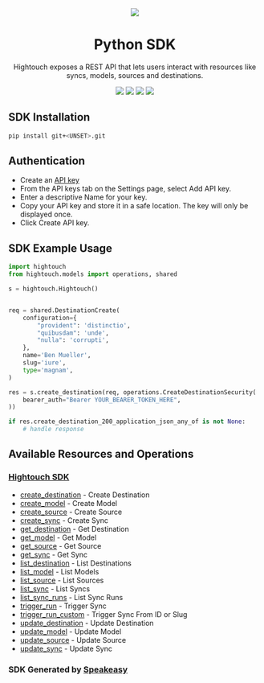 <div align="center">
  <img src="https://user-images.githubusercontent.com/6267663/221538828-de1343f2-b249-4ba2-85e3-a2e43cc5f265.svg">
  <h1>Python SDK</h1>
  <p>Hightouch exposes a REST API that lets users interact with resources like syncs, models, sources and destinations.</p>
  <a href="https://hightouch.com/docs/api-reference"><img src="https://img.shields.io/static/v1?label=Docs&message=API Ref&color=000000&style=for-the-badge" /></a>
  <a href="https://github.com/speakeasy-sdks/hightouch-python-sdk/actions"><img src="https://img.shields.io/github/actions/workflow/status/speakeasy-sdks/hightouch-python-sdk/speakeasy_sdk_generation.yml?style=for-the-badge" /></a>
  <a href="https://opensource.org/licenses/MIT"><img src="https://img.shields.io/badge/License-MIT-blue.svg?style=for-the-badge" /></a>
  <a href="https://github.com/speakeasy-sdks/hightouch-python-sdk/releases"><img src="https://img.shields.io/github/v/release/speakeasy-sdks/hightouch-python-sdk?sort=semver&style=for-the-badge" /></a>
</div>

<!-- Start SDK Installation -->
## SDK Installation

```bash
pip install git+<UNSET>.git
```
<!-- End SDK Installation -->

## Authentication

- Create an [API key](https://app.hightouch.com/settings/api-keys)
- From the API keys tab on the Settings page, select Add API key.
- Enter a descriptive Name for your key.
- Copy your API key and store it in a safe location. The key will only be displayed once.
- Click Create API key.

## SDK Example Usage
<!-- Start SDK Example Usage -->
```python
import hightouch
from hightouch.models import operations, shared

s = hightouch.Hightouch()


req = shared.DestinationCreate(
    configuration={
        "provident": 'distinctio',
        "quibusdam": 'unde',
        "nulla": 'corrupti',
    },
    name='Ben Mueller',
    slug='iure',
    type='magnam',
)

res = s.create_destination(req, operations.CreateDestinationSecurity(
    bearer_auth="Bearer YOUR_BEARER_TOKEN_HERE",
))

if res.create_destination_200_application_json_any_of is not None:
    # handle response
```
<!-- End SDK Example Usage -->

<!-- Start SDK Available Operations -->
## Available Resources and Operations

### [Hightouch SDK](docs/hightouch/README.md)

* [create_destination](docs/hightouch/README.md#create_destination) - Create Destination
* [create_model](docs/hightouch/README.md#create_model) - Create Model
* [create_source](docs/hightouch/README.md#create_source) - Create Source
* [create_sync](docs/hightouch/README.md#create_sync) - Create Sync
* [get_destination](docs/hightouch/README.md#get_destination) - Get Destination
* [get_model](docs/hightouch/README.md#get_model) - Get Model
* [get_source](docs/hightouch/README.md#get_source) - Get Source
* [get_sync](docs/hightouch/README.md#get_sync) - Get Sync
* [list_destination](docs/hightouch/README.md#list_destination) - List Destinations
* [list_model](docs/hightouch/README.md#list_model) - List Models
* [list_source](docs/hightouch/README.md#list_source) - List Sources
* [list_sync](docs/hightouch/README.md#list_sync) - List Syncs
* [list_sync_runs](docs/hightouch/README.md#list_sync_runs) - List Sync Runs
* [trigger_run](docs/hightouch/README.md#trigger_run) - Trigger Sync
* [trigger_run_custom](docs/hightouch/README.md#trigger_run_custom) - Trigger Sync From ID or Slug
* [update_destination](docs/hightouch/README.md#update_destination) - Update Destination
* [update_model](docs/hightouch/README.md#update_model) - Update Model
* [update_source](docs/hightouch/README.md#update_source) - Update Source
* [update_sync](docs/hightouch/README.md#update_sync) - Update Sync
<!-- End SDK Available Operations -->

### SDK Generated by [Speakeasy](https://speakeasyapi.dev/)
